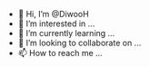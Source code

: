 - 👋 Hi, I’m @DiwooH
- 👀 I’m interested in ...
- 🌱 I’m currently learning ...
- 💞️ I’m looking to collaborate on ...
- 📫 How to reach me ...

<!---
DiwooH/DiwooH is a ✨ special ✨ repository because its `README.md` (this file) appears on your GitHub profile.
You can click the Preview link to take a look at your changes.
--->
